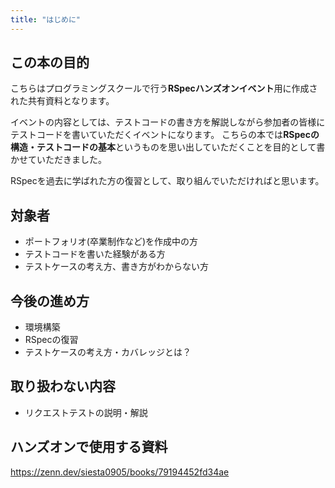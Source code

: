 ```yaml
---
title: "はじめに"
---
```

## この本の目的
こちらはプログラミングスクールで行う**RSpecハンズオンイベント**用に作成された共有資料となります。

イベントの内容としては、テストコードの書き方を解説しながら参加者の皆様にテストコードを書いていただくイベントになります。
こちらの本では**RSpecの構造・テストコードの基本**というものを思い出していただくことを目的として書かせていただきました。

RSpecを過去に学ばれた方の復習として、取り組んでいただければと思います。

## 対象者
- ポートフォリオ(卒業制作など)を作成中の方
- テストコードを書いた経験がある方
- テストケースの考え方、書き方がわからない方
## 今後の進め方
- 環境構築
- RSpecの復習
- テストケースの考え方・カバレッジとは？
## 取り扱わない内容
- リクエストテストの説明・解説

## ハンズオンで使用する資料
https://zenn.dev/siesta0905/books/79194452fd34ae